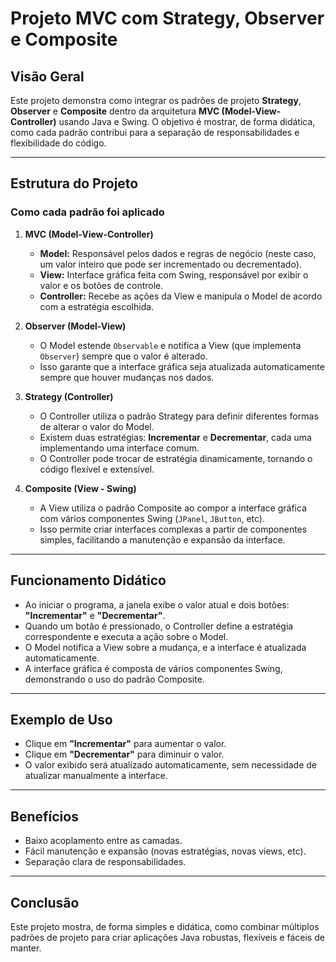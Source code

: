 # Projeto MVC com Strategy, Observer e Composite

## Visão Geral

Este projeto demonstra como integrar os padrões de projeto **Strategy**, **Observer** e **Composite** dentro da arquitetura **MVC (Model-View-Controller)** usando Java e Swing. O objetivo é mostrar, de forma didática, como cada padrão contribui para a separação de responsabilidades e flexibilidade do código.

---

## Estrutura do Projeto

### Como cada padrão foi aplicado

1. **MVC (Model-View-Controller)**
    - **Model:** Responsável pelos dados e regras de negócio (neste caso, um valor inteiro que pode ser incrementado ou decrementado).
    - **View:** Interface gráfica feita com Swing, responsável por exibir o valor e os botões de controle.
    - **Controller:** Recebe as ações da View e manipula o Model de acordo com a estratégia escolhida.

2. **Observer (Model-View)**
    - O Model estende `Observable` e notifica a View (que implementa `Observer`) sempre que o valor é alterado.
    - Isso garante que a interface gráfica seja atualizada automaticamente sempre que houver mudanças nos dados.

3. **Strategy (Controller)**
    - O Controller utiliza o padrão Strategy para definir diferentes formas de alterar o valor do Model.
    - Existem duas estratégias: **Incrementar** e **Decrementar**, cada uma implementando uma interface comum.
    - O Controller pode trocar de estratégia dinamicamente, tornando o código flexível e extensível.

4. **Composite (View - Swing)**
    - A View utiliza o padrão Composite ao compor a interface gráfica com vários componentes Swing (`JPanel`, `JButton`, etc).
    - Isso permite criar interfaces complexas a partir de componentes simples, facilitando a manutenção e expansão da interface.

---

## Funcionamento Didático

- Ao iniciar o programa, a janela exibe o valor atual e dois botões: **"Incrementar"** e **"Decrementar"**.
- Quando um botão é pressionado, o Controller define a estratégia correspondente e executa a ação sobre o Model.
- O Model notifica a View sobre a mudança, e a interface é atualizada automaticamente.
- A interface gráfica é composta de vários componentes Swing, demonstrando o uso do padrão Composite.

---

## Exemplo de Uso

- Clique em **"Incrementar"** para aumentar o valor.
- Clique em **"Decrementar"** para diminuir o valor.
- O valor exibido será atualizado automaticamente, sem necessidade de atualizar manualmente a interface.

---

## Benefícios

- Baixo acoplamento entre as camadas.
- Fácil manutenção e expansão (novas estratégias, novas views, etc).
- Separação clara de responsabilidades.

---

## Conclusão

Este projeto mostra, de forma simples e didática, como combinar múltiplos padrões de projeto para criar aplicações Java robustas, flexíveis e fáceis de manter.